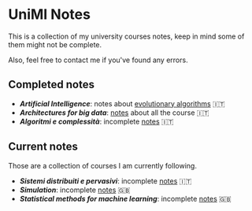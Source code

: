 # UniMI Notes

This is a collection of my university courses notes, keep in mind some of them might not be complete.

Also, feel free to contact me if you've found any errors.

## Completed notes
* ***Artificial Intelligence***: notes about [evolutionary algorithms](https://github.com/tomfran/unimi-notes/blob/main/artificial-intelligence/evolutionary.pdf) :it:
* ***Architectures for big data***: [notes](https://github.com/tomfran/unimi-notes/blob/main/architectures-big-data/architectures-for-big-data.pdf) about all the course :it:
* ***Algoritmi e complessità***: incomplete [notes](https://github.com/tomfran/unimi-notes/blob/main/algoritmi-complessita/algo_comp.pdf) :it:

## Current notes
Those are a collection of courses I am currently following. 
* ***Sistemi distribuiti e pervasivi***: incomplete [notes](https://github.com/tomfran/unimi-notes/blob/main/sistemi-distribuiti/sistemi-distribuiti.pdf) :it:
* ***Simulation***: incomplete [notes](https://github.com/tomfran/unimi-notes/blob/main/simulation/simulation.pdf) :gb:
* ***Statistical methods for machine learning***: incomplete [notes](https://github.com/tomfran/unimi-notes/blob/main/statistical-methods/statistical-methods.pdf) :gb:
